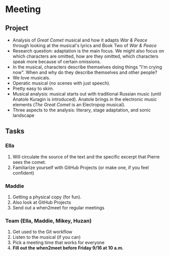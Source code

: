 # Meeting 

## Project 
* Analysis of *Great Comet* musical and how it adapts *War & Peace* through looking at the musical's lyrics and Book Two of *War & Peace* 
* Research question: adaptation is the main focus. We might also focus on which characters are omitted, how are they omitted, which characters speak more because of certain omissions. 
* In the musical, characters describe themselves doing things "I'm crying now". When and why do they describe themselves and other people?
* We love musicals. 
* Operatic musical (no scenes with just speech). 
* Pretty easy to skim. 
* Musical analysis: musical starts out with traditional Russian music (until Anatole Kuragin is introduced). Anatole brings in the electronic music elements (*The Great Comet* is an Electropop musical). 
* Three aspects to the analysis: literary, stage adaptation, and sonic landscape

## Tasks 

### Ella 
1. Will circulate the source of the text and the specific excerpt that Pierre sees the comet. 
1. Familiarize yourself with GitHub Projects (or make one, if you feel confident)

### Maddie 
1. Getting a physical copy (for fun). 
1. Also look at GitHub Projects
1. Send out a when2meet for regular meetings

### Team (Ella, Maddie, Mikey, Huzan)
1. Get used to the Git workflow 
1. Listen to the musical (if you can)
1. Pick a meeting time that works for everyone
1. **Fill out the when2meet before Friday 9/16 at 10 a.m.**


